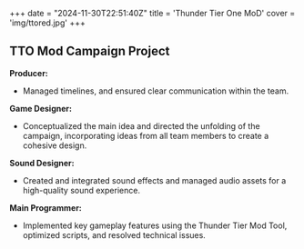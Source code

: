 +++
date = "2024-11-30T22:51:40Z"
title = 'Thunder Tier One MoD'
cover = 'img/ttored.jpg'
+++
## TTO Mod Campaign Project 

**Producer:** 
- Managed timelines, and ensured clear communication within the team.

**Game Designer:** 
- Conceptualized the main idea and directed the unfolding of the campaign, incorporating ideas from all team members to create a cohesive design.

**Sound Designer:** 
- Created and integrated sound effects and managed audio assets for a high-quality sound experience.

**Main Programmer:** 
- Implemented key gameplay features using the Thunder Tier Mod Tool, optimized scripts, and resolved technical issues.  
